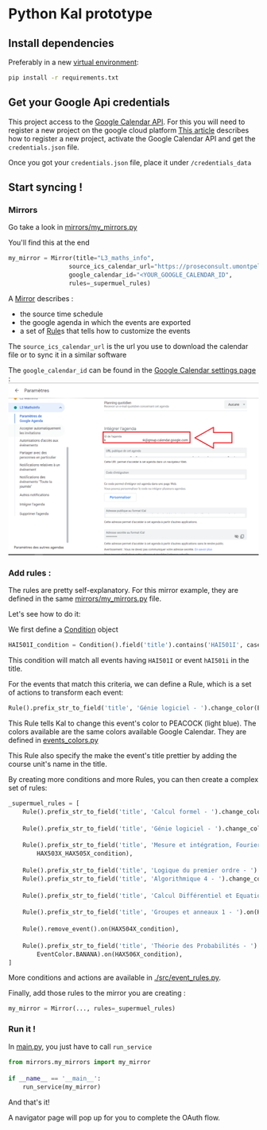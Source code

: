 # Python Kal prototype

## Install dependencies

Preferably in a new [virtual environment](https://docs.python.org/fr/3/library/venv.html):

```sh
pip install -r requirements.txt
```

## Get your Google Api credentials

This project access to the [Google Calendar API](https://developers.google.com/calendar/api).
For this you will need to register a new project on the google cloud platform
[This article](https://karenapp.io/articles/how-to-automate-google-calendar-with-python-using-the-calendar-api/) describes how to register a new project, activate the Google Calendar API and get the `credentials.json` file.

Once you got your `credentials.json` file, place it under `/credentials_data`

## Start syncing !

### Mirrors

Go take a look in [mirrors/my_mirrors.py](./mirrors/my_mirrors.py)

You'll find this at the end

```python
my_mirror = Mirror(title="L3_maths_info",
                 source_ics_calendar_url="https://proseconsult.umontpellier.fr/jsp/custom/modules/plannings/direct_cal.jsp?data=...,1",
                 google_calendar_id="<YOUR_GOOGLE_CALENDAR_ID",
                 rules=_supermuel_rules)
```

A [Mirror](./src/mirror.py) describes :

- the source time schedule
- the google agenda in which the events are exported
- a set of [Rule](./src/event_rules.py)s that tells how to customize the events

The `source_ics_calendar_url` is the url you use to download the calendar file or to sync it in a similar software

The `google_calendar_id` can be found in the [Google Calendar settings page](https://calendar.google.com/calendar/u/0/r/settings) :
![](./images/find_google_calendar_id.png)

### Add rules :

The rules are pretty self-explanatory. For this mirror example, they are defined in the same [mirrors/my_mirrors.py](./mirrors/my_mirrors.py) file.

Let's see how to do it:

We first define a [Condition](./src/event_rules.py) object

```python
HAI501I_condition = Condition().field('title').contains('HAI501I', case_sensitive=False)  # Génie logiciel
```

This condition will match all events having `HAI501I` or event `hAI501i` in the title.

For the events that match this criteria, we can define a Rule, which is a set of actions to transform each event:

```python
Rule().prefix_str_to_field('title', 'Génie logiciel - ').change_color(EventColor.PEACOCK).on(HAI501I_condition),
```

This Rule tells Kal to change this event's color to PEACOCK (light blue). The colors available are the same colors available Google Calendar. They are defined in [events_colors.py](./src/event_colors.py)

This Rule also specify the make the event's title prettier by adding the course unit's name in the title.

By creating more conditions and more Rules, you can then create a complex set of rules:

```python
_supermuel_rules = [
    Rule().prefix_str_to_field('title', 'Calcul formel - ').change_color(EventColor.SAGE).on(HAI507I_condition),

    Rule().prefix_str_to_field('title', 'Génie logiciel - ').change_color(EventColor.PEACOCK).on(HAI501I_condition),

    Rule().prefix_str_to_field('title', 'Mesure et intégration, Fourier - ').change_color(EventColor.TOMATO).on(
        HAX503X_HAX505X_condition),

    Rule().prefix_str_to_field('title', 'Logique du premier ordre - ').change_color(EventColor.GRAPE).on(HAI504I_condition),
    Rule().prefix_str_to_field('title', 'Algorithmique 4 - ').change_color(EventColor.BLUEBERRY).on(HAI503I_condition),

    Rule().prefix_str_to_field('title', 'Calcul Différentiel et Equations Différentielles - ').change_color(EventColor.TANGERINE).on(HAX502X_condition),

    Rule().prefix_str_to_field('title', 'Groupes et anneaux 1 - ').on(HAX501X_condition),

    Rule().remove_event().on(HAX504X_condition),

    Rule().prefix_str_to_field('title', 'Théorie des Probabilités - ').change_color(
        EventColor.BANANA).on(HAX506X_condition),
]
```

More conditions and actions are available in [./src/event_rules.py](./src/event_rules.py).

Finally, add those rules to the mirror you are creating :

```python
my_mirror = Mirror(..., rules=_supermuel_rules)
```

### Run it !

In [main.py](main.py), you just have to call `run_service`

```python
from mirrors.my_mirrors import my_mirror

if __name__ == '__main__':
    run_service(my_mirror)
```

And that's it!

A navigator page will pop up for you to complete the OAuth flow.
